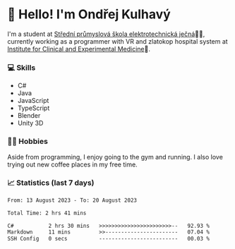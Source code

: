 # 👋 Hello! I'm Ondřej Kulhavý

I'm a student at [Střední průmyslová škola elektrotechnická ječná](https://www.spsejecna.cz/)👨‍🎓, currently working as a programmer with VR and zlatokop hospital system at [Institute for Clinical and Experimental Medicine](https://www.ikem.cz/en/)🏥.

### 💻 Skills
- C#
- Java
- JavaScript
- TypeScript
- Blender
- Unity 3D

### 🏋️‍♂️ Hobbies

Aside from programming, I enjoy going to the gym and running. I also love trying out new coffee places in my free time.

### 📈 Statistics (last 7 days)
<!--START_SECTION:waka-->

```txt
From: 13 August 2023 - To: 20 August 2023

Total Time: 2 hrs 41 mins

C#           2 hrs 30 mins   >>>>>>>>>>>>>>>>>>>>>>>--   92.93 %
Markdown     11 mins         >>-----------------------   07.04 %
SSH Config   0 secs          -------------------------   00.03 %
```

<!--END_SECTION:waka-->



